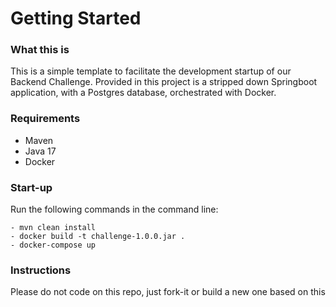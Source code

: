 # **Getting Started**

### **What this is**

This is a simple template to facilitate the development startup of our Backend Challenge.
Provided in this project is a stripped down Springboot application, with a Postgres database, orchestrated with Docker.

### **Requirements**

 - Maven
 - Java 17
 - Docker

### **Start-up**

Run the following commands in the command line:

    - mvn clean install
    - docker build -t challenge-1.0.0.jar .
    - docker-compose up

### **Instructions**

Please do not code on this repo, just fork-it or build a new one based on this
